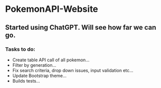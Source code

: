 # PokemonAPI-Website

## Started using ChatGPT. Will see how far we can go.

### Tasks to do:
- Create table API call of all pokemon...
- Filter by generation...
- Fix search criteria, drop down issues, input validation etc...
- Update Bootstrap theme...
- Builds tests...
